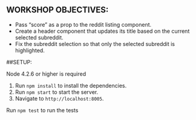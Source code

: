 ## WORKSHOP OBJECTIVES:

- Pass “score” as a prop to the reddit listing component.
- Create a header component that updates its title based on the current selected subreddit.
- Fix the subreddit selection so that only the selected subreddit is highlighted.

##SETUP:

Node 4.2.6 or higher is required

1. Run `npm install` to install the dependencies.
2. Run `npm start` to start the server.
3. Navigate to `http://localhost:8005`.

Run `npm test` to run the tests
